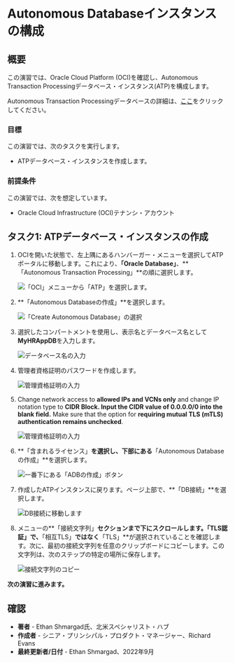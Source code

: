 # Autonomous Databaseインスタンスの構成

## 概要

この演習では、Oracle Cloud Platform (OCI)を確認し、Autonomous Transaction Processingデータベース・インスタンス(ATP)を構成します。

Autonomous Transaction Processingデータベースの詳細は、[ここ](https://www.oracle.com/autonomous-database/autonomous-transaction-processing/)をクリックしてください。

### 目標

この演習では、次のタスクを実行します。

*   ATPデータベース・インスタンスを作成します。

### 前提条件

この演習では、次を想定しています。

*   Oracle Cloud Infrastructure (OCI)テナンシ・アカウント

## タスク1: ATPデータベース・インスタンスの作成

1.  OCIを開いた状態で、左上隅にあるハンバーガー・メニューを選択してATPポータルに移動します。これにより、**「Oracle Database」**、**「Autonomous Transaction Processing」**の順に選択します。
    
    ![「OCI」メニューから「ATP」を選択します。](images/select-atp-menu.png)
    
2.  **「Autonomous Databaseの作成」**を選択します。
    
    ![「Create Autonomous Database」の選択](images/create-autonomous-database.png)
    
3.  選択したコンパートメントを使用し、表示名とデータベース名として**MyHRAppDB**を入力します。
    
    ![データベース名の入力](images/myhrapp-db-name.png)
    
4.  管理者資格証明のパスワードを作成します。
    
    ![管理資格証明の入力](images/atp-password.png)
    
5.  Change network access to **allowed IPs and VCNs only** and change IP notation type to **CIDR Block. Input the CIDR value of 0.0.0.0/0 into the blank field.** Make sure that the option for **requiring mutual TLS (mTLS) authentication remains unchecked**.
    
    ![管理資格証明の入力](images/secure-access.png)
    
6.  **「含まれるライセンス」**を選択し、下部にある**「Autonomous Databaseの作成」**を選択します。
    
    ![一番下にある「ADBの作成」ボタン](images/create-atp.png)
    
7.  作成したATPインスタンスに戻ります。ページ上部で、**「DB接続」**を選択します。
    
    ![DB接続に移動します](images/db-connection.png)
    
8.  メニューの**「接続文字列」**セクションまで下にスクロールします。「TLS認証」で、**「相互TLS」**ではなく**「TLS」**が選択されていることを確認します。次に、最初の接続文字列を任意のクリップボードにコピーします。この文字列は、次のステップの特定の場所に保存します。
    
    ![接続文字列のコピー](images/copy-connection-string.png)
    

**次の演習に進みます。**

## 確認

*   **著者** - Ethan Shmargad氏、北米スペシャリスト・ハブ
*   **作成者** - シニア・プリンシパル・プロダクト・マネージャー、Richard Evans
*   **最終更新者/日付** - Ethan Shmargad、2022年9月